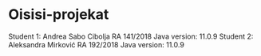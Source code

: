 # Oisisi-projekat
Student 1:
Andrea Sabo Cibolja RA 141/2018
Java version: 11.0.9
Student 2:
Aleksandra Mirković RA 192/2018
Java version: 11.0.9
